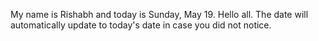 My name is Rishabh and today is Sunday, May 19. Hello all. The date will automatically update to today's date in case you did not notice.

